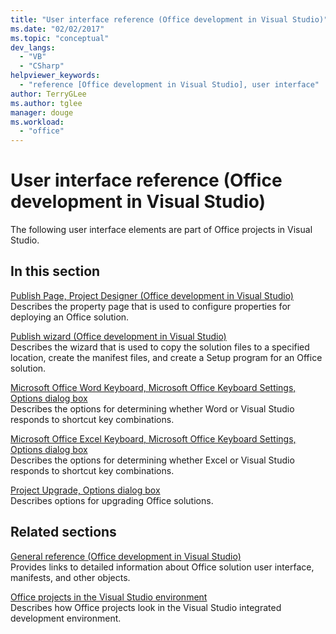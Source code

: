 ```yaml
---
title: "User interface reference (Office development in Visual Studio)"
ms.date: "02/02/2017"
ms.topic: "conceptual"
dev_langs: 
  - "VB"
  - "CSharp"
helpviewer_keywords: 
  - "reference [Office development in Visual Studio], user interface"
author: TerryGLee
ms.author: tglee
manager: douge
ms.workload: 
  - "office"
---
```

# User interface reference (Office development in Visual Studio)
  The following user interface elements are part of Office projects in Visual Studio.  
  
## In this section  
 [Publish Page, Project Designer &#40;Office development in Visual Studio&#41;](../vsto/publish-page-project-designer-office-development-in-visual-studio.md)  
 Describes the property page that is used to configure properties for deploying an Office solution.  
  
 [Publish wizard &#40;Office development in Visual Studio&#41;](../vsto/publish-wizard-office-development-in-visual-studio.md)  
 Describes the wizard that is used to copy the solution files to a specified location, create the manifest files, and create a Setup program for an Office solution.  
  
 [Microsoft Office Word Keyboard, Microsoft Office Keyboard Settings, Options dialog box](../vsto/microsoft-office-word-keyboard-microsoft-office-keyboard-settings-options-dialog-box.md)  
 Describes the options for determining whether Word or Visual Studio responds to shortcut key combinations.  
  
 [Microsoft Office Excel Keyboard, Microsoft Office Keyboard Settings, Options dialog box](../vsto/microsoft-office-excel-keyboard-microsoft-office-keyboard-settings-options-dialog-box.md)  
 Describes the options for determining whether Excel or Visual Studio responds to shortcut key combinations.  
  
 [Project Upgrade, Options dialog box](../vsto/project-upgrade-options-dialog-box.md)  
 Describes options for upgrading Office solutions.  
  
## Related sections  
 [General reference &#40;Office development in Visual Studio&#41;](../vsto/general-reference-office-development-in-visual-studio.md)  
 Provides links to detailed information about Office solution user interface, manifests, and other objects.  
  
 [Office projects in the Visual Studio environment](../vsto/office-projects-in-the-visual-studio-environment.md)  
 Describes how Office projects look in the Visual Studio integrated development environment.  
